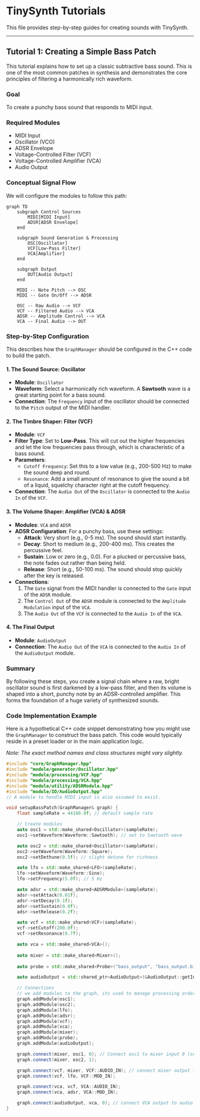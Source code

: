 # TinySynth Tutorials

This file provides step-by-step guides for creating sounds with TinySynth.

---

## Tutorial 1: Creating a Simple Bass Patch

This tutorial explains how to set up a classic subtractive bass sound. This is one of the most common patches in synthesis and demonstrates the core principles of filtering a harmonically rich waveform.

### Goal

To create a punchy bass sound that responds to MIDI input.

### Required Modules

*   MIDI Input
*   Oscillator (VCO)
*   ADSR Envelope
*   Voltage-Controlled Filter (VCF)
*   Voltage-Controlled Amplifier (VCA)
*   Audio Output

### Conceptual Signal Flow

We will configure the modules to follow this path:

```mermaid
graph TD
    subgraph Control Sources
        MIDI[MIDI Input]
        ADSR[ADSR Envelope]
    end

    subgraph Sound Generation & Processing
        OSC[Oscillator]
        VCF[Low-Pass Filter]
        VCA[Amplifier]
    end

    subgraph Output
        OUT[Audio Output]
    end

    MIDI -- Note Pitch --> OSC
    MIDI -- Gate On/Off --> ADSR
    
    OSC -- Raw Audio --> VCF
    VCF -- Filtered Audio --> VCA
    ADSR -- Amplitude Control --> VCA
    VCA -- Final Audio --> OUT
```

### Step-by-Step Configuration

This describes how the `GraphManager` should be configured in the C++ code to build the patch.

#### 1. The Sound Source: Oscillator

*   **Module**: `Oscillator`
*   **Waveform**: Select a harmonically rich waveform. A **Sawtooth** wave is a great starting point for a bass sound.
*   **Connection**: The `Frequency` input of the oscillator should be connected to the `Pitch` output of the MIDI handler.

#### 2. The Timbre Shaper: Filter (VCF)

*   **Module**: `VCF`
*   **Filter Type**: Set to **Low-Pass**. This will cut out the higher frequencies and let the low frequencies pass through, which is characteristic of a bass sound.
*   **Parameters**:
    *   `Cutoff Frequency`: Set this to a low value (e.g., 200-500 Hz) to make the sound deep and round.
    *   `Resonance`: Add a small amount of resonance to give the sound a bit of a liquid, squelchy character right at the cutoff frequency.
*   **Connection**: The `Audio Out` of the `Oscillator` is connected to the `Audio In` of the `VCF`.

#### 3. The Volume Shaper: Amplifier (VCA) & ADSR

*   **Modules**: `VCA` and `ADSR`
*   **ADSR Configuration**: For a punchy bass, use these settings:
    *   **Attack**: Very short (e.g., 0-5 ms). The sound should start instantly.
    *   **Decay**: Short to medium (e.g., 200-400 ms). This creates the percussive feel.
    *   **Sustain**: Low or zero (e.g., 0.0). For a plucked or percussive bass, the note fades out rather than being held.
    *   **Release**: Short (e.g., 50-100 ms). The sound should stop quickly after the key is released.
*   **Connections**:
    1.  The `Gate` signal from the MIDI handler is connected to the `Gate` input of the `ADSR` module.
    2.  The `Control Out` of the `ADSR` module is connected to the `Amplitude Modulation` input of the `VCA`.
    3.  The `Audio Out` of the `VCF` is connected to the `Audio In` of the `VCA`.

#### 4. The Final Output

*   **Module**: `AudioOutput`
*   **Connection**: The `Audio Out` of the `VCA` is connected to the `Audio In` of the `AudioOutput` module.

### Summary

By following these steps, you create a signal chain where a raw, bright oscillator sound is first darkened by a low-pass filter, and then its volume is shaped into a short, punchy note by an ADSR-controlled amplifier. This forms the foundation of a huge variety of synthesized sounds.

### Code Implementation Example

Here is a hypothetical C++ code snippet demonstrating how you might use the `GraphManager` to construct the bass patch. This code would typically reside in a preset loader or in the main application logic.

*Note: The exact method names and class structures might vary slightly.*

```cpp
#include "core/GraphManager.hpp"
#include "module/generator/Oscillator.hpp"
#include "module/processing/VCF.hpp"
#include "module/processing/VCA.hpp"
#include "module/utility/ADSRModule.hpp"
#include "module/IO/AudioOutput.hpp"
// A module to handle MIDI input is also assumed to exist.

void setupBassPatch(GraphManager& graph) {
    float sampleRate = 44100.0f; // default sample rate

    // Create modules
    auto osc1 = std::make_shared<Oscillator>(sampleRate);
    osc1->setWaveform(Waveform::Sawtooth); // set to Sawtooth wave

    auto osc2 = std::make_shared<Oscillator>(sampleRate);
    osc2->setWaveform(Waveform::Square);
    osc2->setDethune(0.5f); // slight detune for richness

    auto lfo = std::make_shared<LFO>(sampleRate);
    lfo->setWaveform(Waveform::Sine);
    lfo->setFrequency(5.0f); // 5 Hz

    auto adsr = std::make_shared<ADSRModule>(sampleRate);
    adsr->setAttack(0.01f);
    adsr->setDecay(0.1f);
    adsr->setSustain(0.8f);
    adsr->setRelease(0.2f);

    auto vcf = std::make_shared<VCF>(sampleRate);
    vcf->setCutoff(200.0f);
    vcf->setResonance(0.7f);

    auto vca = std::make_shared<VCA>();
    
    auto mixer = std::make_shared<Mixer>();
    
    auto probe = std::make_shared<Probe>("bass_output", "bass_output.bin"); // for debugging it will save the output to a file read with the debug tool

    auto audioOutput = std::shared_ptr<AudioOutput>(&AudioOutput::getInstance(), [](AudioOutput*){});

    // Connections
    // we add modules to the graph, its used to manage processing order and priority via topological sorting
    graph.addModule(osc1);
    graph.addModule(osc2);
    graph.addModule(lfo);
    graph.addModule(adsr);
    graph.addModule(vcf);
    graph.addModule(vca);
    graph.addModule(mixer);
    graph.addModule(probe);
    graph.addModule(audioOutput);

    graph.connect(mixer, osc1, 0); // Connect osc1 to mixer input 0 (serve for priority 0 is higher)
    graph.connect(mixer, osc2, 1);

    graph.connect(vcf, mixer, VCF::AUDIO_IN); // connect mixer output to VCF input defined as AUDIO_IN because only one input is allowed
    graph.connect(vcf, lfo, VCF::MOD_IN);

    graph.connect(vca, vcf, VCA::AUDIO_IN);
    graph.connect(vca, adsr, VCA::MOD_IN);

    graph.connect(audioOutput, vca, 0); // connect VCA output to audio output
}
```
